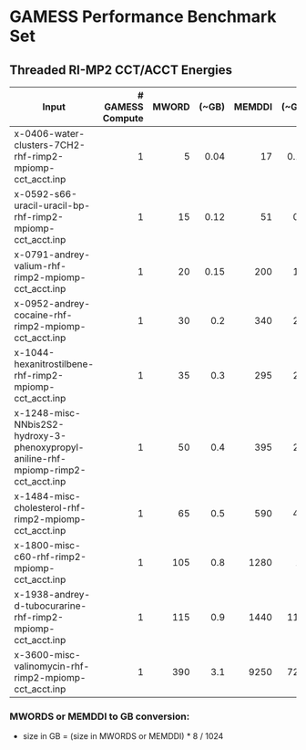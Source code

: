 # GAMESS Performance Benchmark Set

## Threaded RI-MP2 CCT/ACCT Energies

|Input|# GAMESS Compute|MWORD|(~GB)|MEMDDI|(~GB)|Comment|
|-----|----------------:|-----:|------:|-----:|------:|-------:|
|x-0406-water-clusters-7CH2-rhf-rimp2-mpiomp-cct_acct.inp|1|5|0.04|17|0.13|All architectures|
|x-0592-s66-uracil-uracil-bp-rhf-rimp2-mpiomp-cct_acct.inp|1|15|0.12|51|0.4|All architectures|
|x-0791-andrey-valium-rhf-rimp2-mpiomp-cct_acct.inp|1|20|0.15|200|1.6|All architectures|
|x-0952-andrey-cocaine-rhf-rimp2-mpiomp-cct_acct.inp|1|30|0.2|340|2.7|All architectures|
|x-1044-hexanitrostilbene-rhf-rimp2-mpiomp-cct_acct.inp|1|35|0.3|295|2.3|All architectures|
|x-1248-misc-NNbis2S2-hydroxy-3-phenoxypropyl-aniline-rhf-mpiomp-rimp2-cct_acct.inp|1|50|0.4|395|2.6|All architectures|
|x-1484-misc-cholesterol-rhf-rimp2-mpiomp-cct_acct.inp|1|65|0.5|590|4.6|All architectures|
|x-1800-misc-c60-rhf-rimp2-mpiomp-cct_acct.inp|1|105|0.8|1280|10|All architectures|
|x-1938-andrey-d-tubocurarine-rhf-rimp2-mpiomp-cct_acct.inp|1|115|0.9|1440|11.3|All architectures|
|x-3600-misc-valinomycin-rhf-rimp2-mpiomp-cct_acct.inp|1|390|3.1|9250|72.3|All architectures|

### MWORDS or MEMDDI to GB conversion:

*  size in GB = (size in MWORDS or MEMDDI) * 8 / 1024
